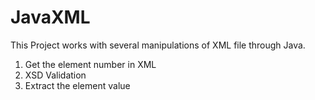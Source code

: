 # JavaXML
This Project works with several manipulations of XML file through Java. 

1. Get the element number in XML
2. XSD Validation
3. Extract the element value
